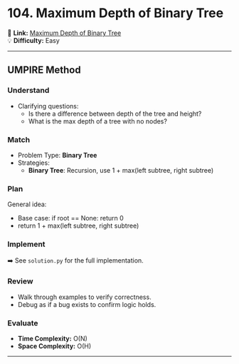 # 104. Maximum Depth of Binary Tree

🔗 **Link:** [Maximum Depth of Binary Tree](https://link.com)  
💡 **Difficulty:** Easy  

---


## UMPIRE Method

### Understand
- Clarifying questions:
  - Is there a difference between depth of the tree and height?
  - What is the max depth of a tree with no nodes?

### Match
- Problem Type: **Binary Tree**  
- Strategies:
  - **Binary Tree**: Recursion, use 1 + max(left subtree, right subtree)

### Plan
General idea:  
- Base case: if root == None: return 0
- return 1 + max(left subtree, right subtree) 

### Implement
➡️ See `solution.py` for the full implementation.  

### Review
- Walk through examples to verify correctness.  
- Debug as if a bug exists to confirm logic holds.  

### Evaluate
- **Time Complexity:** O(N)  
- **Space Complexity:** O(H)  

---


